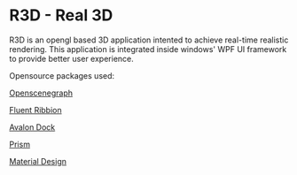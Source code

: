 # R3D - Real 3D

R3D is an opengl based 3D application intented to achieve real-time realistic rendering.
This application is integrated inside windows' WPF UI framework to provide better user experience.

Opensource packages used:

[Openscenegraph](https://github.com/openscenegraph/OpenSceneGraph "Openscenegraph")

[Fluent Ribbion](https://github.com/fluentribbon/Fluent.Ribbon "Openscenegraph")

[Avalon Dock](https://github.com/xceedsoftware/wpftoolkit/wiki/AvalonDock "Openscenegraph")

[Prism](https://github.com/PrismLibrary/Prism "Openscenegraph")

[Material Design](https://github.com/ButchersBoy/MaterialDesignInXamlToolkit "Openscenegraph")


